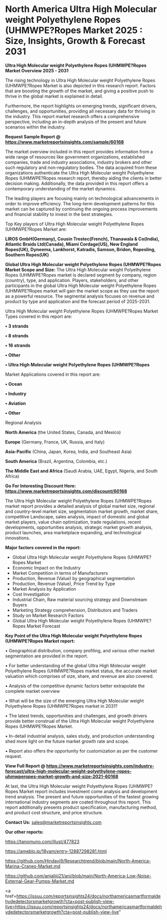 # North America Ultra High Molecular weight Polyethylene Ropes (UHMWPE?Ropes Market 2025 : Size, Insights, Growth & Forecast 2031

<Strong> Ultra High Molecular weight Polyethylene Ropes (UHMWPE?Ropes Market Overview 2025 - 2031</strong>

The rising technology in Ultra High Molecular weight Polyethylene Ropes (UHMWPE?Ropes Market is also depicted in this research report. Factors that are boosting the growth of the market, and giving a positive push to thrive in the global market is explained in detail.

Furthermore, the report highlights on emerging trends, significant drivers, challenges, and opportunities, providing all necessary data for thriving in the industry. This report market research offers a comprehensive perspective, including an in-depth analysis of the present and future scenarios within the industry.

<strong>Request Sample Report @ <a href=https://www.marketreportsinsights.com/sample/60168>https://www.marketreportsinsights.com/sample/60168</a></strong>

The market overview included in this report provides information from a wide range of resources like government organizations, established companies, trade and industry associations, industry brokers and other such regulatory and non-regulatory bodies. The data acquired from these organizations authenticate the Ultra High Molecular weight Polyethylene Ropes (UHMWPE?Ropes research report, thereby aiding the clients in better decision making. Additionally, the data provided in this report offers a contemporary understanding of the market dynamics.

The leading players are focusing mainly on technological advancements in order to improve efficiency. The long-term development patterns for this market can be captured by continuing the ongoing process improvements and financial stability to invest in the best strategies.

Top Key players of Ultra High Molecular weight Polyethylene Ropes (UHMWPE?Ropes Market are:

<strong>LIROS GmbH(Germany), Cousin Trestec(French), Thanawala & Co(India), Atlantic Braids Ltd(Canada), Miami Cordage(US), New England Ropes(UK), Dyneema, Lankhorst, Katradis, Samson, Bridon, Ropesling, Southern Ropes(UK)</strong>

<strong><b>Global Ultra High Molecular weight Polyethylene Ropes (UHMWPE?Ropes Market Scope and Size:</b></strong>
The Ultra High Molecular weight Polyethylene Ropes (UHMWPE?Ropes market is declared segment by company, region (country), type, and application. Players, stakeholders, and other participants in the global Ultra High Molecular weight Polyethylene Ropes (UHMWPE?Ropes market will gain the market scope as they use the report as a powerful resource. The segmental analysis focuses on revenue and product by type and application and the forecast period of 2025-2031.

Ultra High Molecular weight Polyethylene Ropes (UHMWPE?Ropes Market Types covered in this report are:

<strong>• 3 strands

• 8 strands

• 16 strands

• Other

• Ultra High Molecular weight Polyethylene Ropes (UHMWPE?Ropes</strong>

Market Applications covered in this report are:

<strong>• Ocean

• Industry

• Aviation

• Other</strong> 

Regional Analysis

<strong>North America</strong> (the United States, Canada, and Mexico)

<strong>Europe</strong> (Germany, France, UK, Russia, and Italy)

<strong>Asia-Pacific</strong> (China, Japan, Korea, India, and Southeast Asia)

<strong>South America</strong> (Brazil, Argentina, Colombia, etc.)

<strong>The Middle East and Africa</strong> (Saudi Arabia, UAE, Egypt, Nigeria, and South Africa)

<strong>Go For Interesting Discount Here: <a href=https://www.marketreportsinsights.com/discount/60168>https://www.marketreportsinsights.com/discount/60168</a></strong>

The Ultra High Molecular weight Polyethylene Ropes (UHMWPE?Ropes market report provides a detailed analysis of global market size, regional and country-level market size, segmentation market growth, market share, competitive Landscape, sales analysis, impact of domestic and global market players, value chain optimization, trade regulations, recent developments, opportunities analysis, strategic market growth analysis, product launches, area marketplace expanding, and technological innovations.

<strong><b>Major factors covered in the report:</b></strong>
<ul>
  <li>Global Ultra High Molecular weight Polyethylene Ropes (UHMWPE?Ropes Market </li>
  <li>Economic Impact on the Industry</li>
  <li>Market Competition in terms of Manufacturers</li>
  <li>Production, Revenue (Value) by geographical segmentation</li>
  <li>Production, Revenue (Value), Price Trend by Type</li>
  <li>Market Analysis by Application</li>
  <li>Cost Investigation</li>
  <li>Industrial Chain, Raw material sourcing strategy and Downstream Buyers</li>
  <li>Marketing Strategy comprehension, Distributors and Traders</li>
  <li>Study on Market Research Factors</li>
  <li>Global Ultra High Molecular weight Polyethylene Ropes (UHMWPE?Ropes Market Forecast</li>
</ul>

<strong><b>Key Point of the Ultra High Molecular weight Polyethylene Ropes (UHMWPE?Ropes Market report:</b></strong>

• Geographical distribution, company profiling, and various other market segmentation are provided in the report.

• For better understanding of the global Ultra High Molecular weight Polyethylene Ropes (UHMWPE?Ropes market status, the accurate market valuation which comprises of size, share, and revenue are also covered.

• Analysis of the competitive dynamic factors better extrapolate the complete market overview

• What will be the size of the emerging Ultra High Molecular weight Polyethylene Ropes (UHMWPE?Ropes market in 2031?

• The latest trends, opportunities and challenges, and growth drivers provide better construal of the Ultra High Molecular weight Polyethylene Ropes (UHMWPE?Ropes Market.

• In-detail industrial analysis, sales study, and production understanding shed more light on the future market growth rate and scope.

• Report also offers the opportunity for customization as per the customer request.

<strong><b>View Full Report @ <a href=https://www.marketreportsinsights.com/industry-forecast/ultra-high-molecular-weight-polyethylene-ropes-uhmwperopes-market-growth-and-size-2021-60168>https://www.marketreportsinsights.com/industry-forecast/ultra-high-molecular-weight-polyethylene-ropes-uhmwperopes-market-growth-and-size-2021-60168</a></b></strong>


At last, the Ultra High Molecular weight Polyethylene Ropes (UHMWPE?Ropes Market report includes investment come analysis and development trend analysis. The present and future opportunities of the fastest growing international industry segments are coated throughout this report. This report additionally presents product specification, manufacturing method, and product cost structure, and price structure.

<strong>Contact Us:</strong>
sales@marketreportsinsights.com

<strong>Our other reports:</strong>

<a href=https://tanomuno.com/illust/477823>https://tanomuno.com/illust/477823</a>

<a href=https://ameblo.jp/18yam/entry-12887298281.html>https://ameblo.jp/18yam/entry-12887298281.html</a>

<a href=https://github.com/Hindavi9/Researchtrend/blob/main/North-America-Marina-Cranes-Market.md>https://github.com/Hindavi9/Researchtrend/blob/main/North-America-Marina-Cranes-Market.md</a>

<a href=https://github.com/anjaliiii21/ani/blob/main/North-America-Low-Noise-External-Gear-Pumps-Market.md>https://github.com/anjaliiii21/ani/blob/main/North-America-Low-Noise-External-Gear-Pumps-Market.md</a>

<a href=https://issuu.com/reportsinsights24/docs/northamericasmartformaldehydedetectorsmarketgrowth?cta=post-publish-view-live>https://issuu.com/reportsinsights24/docs/northamericasmartformaldehydedetectorsmarketgrowth?cta=post-publish-view-live</a>"
